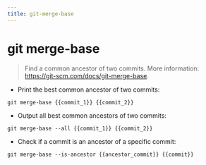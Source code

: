 ```yaml
---
title: git-merge-base
---
```

# git merge-base

> Find a common ancestor of two commits.
> More information: <https://git-scm.com/docs/git-merge-base>.

- Print the best common ancestor of two commits:

`git merge-base {{commit_1}} {{commit_2}}`

- Output all best common ancestors of two commits:

`git merge-base --all {{commit_1}} {{commit_2}}`

- Check if a commit is an ancestor of a specific commit:

`git merge-base --is-ancestor {{ancestor_commit}} {{commit}}`
